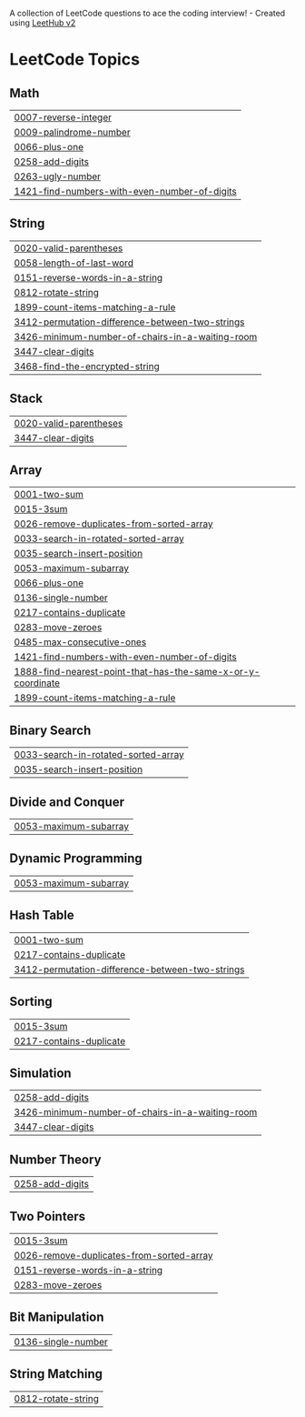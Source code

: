 A collection of LeetCode questions to ace the coding interview! - Created using [LeetHub v2](https://github.com/arunbhardwaj/LeetHub-2.0)
<!---LeetCode Topics Start-->
# LeetCode Topics
## Math
|  |
| ------- |
| [0007-reverse-integer](https://github.com/MADHAN21105/LeetCode/tree/master/0007-reverse-integer) |
| [0009-palindrome-number](https://github.com/MADHAN21105/LeetCode/tree/master/0009-palindrome-number) |
| [0066-plus-one](https://github.com/MADHAN21105/LeetCode/tree/master/0066-plus-one) |
| [0258-add-digits](https://github.com/MADHAN21105/LeetCode/tree/master/0258-add-digits) |
| [0263-ugly-number](https://github.com/MADHAN21105/LeetCode/tree/master/0263-ugly-number) |
| [1421-find-numbers-with-even-number-of-digits](https://github.com/MADHAN21105/LeetCode/tree/master/1421-find-numbers-with-even-number-of-digits) |
## String
|  |
| ------- |
| [0020-valid-parentheses](https://github.com/MADHAN21105/LeetCode/tree/master/0020-valid-parentheses) |
| [0058-length-of-last-word](https://github.com/MADHAN21105/LeetCode/tree/master/0058-length-of-last-word) |
| [0151-reverse-words-in-a-string](https://github.com/MADHAN21105/LeetCode/tree/master/0151-reverse-words-in-a-string) |
| [0812-rotate-string](https://github.com/MADHAN21105/LeetCode/tree/master/0812-rotate-string) |
| [1899-count-items-matching-a-rule](https://github.com/MADHAN21105/LeetCode/tree/master/1899-count-items-matching-a-rule) |
| [3412-permutation-difference-between-two-strings](https://github.com/MADHAN21105/LeetCode/tree/master/3412-permutation-difference-between-two-strings) |
| [3426-minimum-number-of-chairs-in-a-waiting-room](https://github.com/MADHAN21105/LeetCode/tree/master/3426-minimum-number-of-chairs-in-a-waiting-room) |
| [3447-clear-digits](https://github.com/MADHAN21105/LeetCode/tree/master/3447-clear-digits) |
| [3468-find-the-encrypted-string](https://github.com/MADHAN21105/LeetCode/tree/master/3468-find-the-encrypted-string) |
## Stack
|  |
| ------- |
| [0020-valid-parentheses](https://github.com/MADHAN21105/LeetCode/tree/master/0020-valid-parentheses) |
| [3447-clear-digits](https://github.com/MADHAN21105/LeetCode/tree/master/3447-clear-digits) |
## Array
|  |
| ------- |
| [0001-two-sum](https://github.com/MADHAN21105/LeetCode/tree/master/0001-two-sum) |
| [0015-3sum](https://github.com/MADHAN21105/LeetCode/tree/master/0015-3sum) |
| [0026-remove-duplicates-from-sorted-array](https://github.com/MADHAN21105/LeetCode/tree/master/0026-remove-duplicates-from-sorted-array) |
| [0033-search-in-rotated-sorted-array](https://github.com/MADHAN21105/LeetCode/tree/master/0033-search-in-rotated-sorted-array) |
| [0035-search-insert-position](https://github.com/MADHAN21105/LeetCode/tree/master/0035-search-insert-position) |
| [0053-maximum-subarray](https://github.com/MADHAN21105/LeetCode/tree/master/0053-maximum-subarray) |
| [0066-plus-one](https://github.com/MADHAN21105/LeetCode/tree/master/0066-plus-one) |
| [0136-single-number](https://github.com/MADHAN21105/LeetCode/tree/master/0136-single-number) |
| [0217-contains-duplicate](https://github.com/MADHAN21105/LeetCode/tree/master/0217-contains-duplicate) |
| [0283-move-zeroes](https://github.com/MADHAN21105/LeetCode/tree/master/0283-move-zeroes) |
| [0485-max-consecutive-ones](https://github.com/MADHAN21105/LeetCode/tree/master/0485-max-consecutive-ones) |
| [1421-find-numbers-with-even-number-of-digits](https://github.com/MADHAN21105/LeetCode/tree/master/1421-find-numbers-with-even-number-of-digits) |
| [1888-find-nearest-point-that-has-the-same-x-or-y-coordinate](https://github.com/MADHAN21105/LeetCode/tree/master/1888-find-nearest-point-that-has-the-same-x-or-y-coordinate) |
| [1899-count-items-matching-a-rule](https://github.com/MADHAN21105/LeetCode/tree/master/1899-count-items-matching-a-rule) |
## Binary Search
|  |
| ------- |
| [0033-search-in-rotated-sorted-array](https://github.com/MADHAN21105/LeetCode/tree/master/0033-search-in-rotated-sorted-array) |
| [0035-search-insert-position](https://github.com/MADHAN21105/LeetCode/tree/master/0035-search-insert-position) |
## Divide and Conquer
|  |
| ------- |
| [0053-maximum-subarray](https://github.com/MADHAN21105/LeetCode/tree/master/0053-maximum-subarray) |
## Dynamic Programming
|  |
| ------- |
| [0053-maximum-subarray](https://github.com/MADHAN21105/LeetCode/tree/master/0053-maximum-subarray) |
## Hash Table
|  |
| ------- |
| [0001-two-sum](https://github.com/MADHAN21105/LeetCode/tree/master/0001-two-sum) |
| [0217-contains-duplicate](https://github.com/MADHAN21105/LeetCode/tree/master/0217-contains-duplicate) |
| [3412-permutation-difference-between-two-strings](https://github.com/MADHAN21105/LeetCode/tree/master/3412-permutation-difference-between-two-strings) |
## Sorting
|  |
| ------- |
| [0015-3sum](https://github.com/MADHAN21105/LeetCode/tree/master/0015-3sum) |
| [0217-contains-duplicate](https://github.com/MADHAN21105/LeetCode/tree/master/0217-contains-duplicate) |
## Simulation
|  |
| ------- |
| [0258-add-digits](https://github.com/MADHAN21105/LeetCode/tree/master/0258-add-digits) |
| [3426-minimum-number-of-chairs-in-a-waiting-room](https://github.com/MADHAN21105/LeetCode/tree/master/3426-minimum-number-of-chairs-in-a-waiting-room) |
| [3447-clear-digits](https://github.com/MADHAN21105/LeetCode/tree/master/3447-clear-digits) |
## Number Theory
|  |
| ------- |
| [0258-add-digits](https://github.com/MADHAN21105/LeetCode/tree/master/0258-add-digits) |
## Two Pointers
|  |
| ------- |
| [0015-3sum](https://github.com/MADHAN21105/LeetCode/tree/master/0015-3sum) |
| [0026-remove-duplicates-from-sorted-array](https://github.com/MADHAN21105/LeetCode/tree/master/0026-remove-duplicates-from-sorted-array) |
| [0151-reverse-words-in-a-string](https://github.com/MADHAN21105/LeetCode/tree/master/0151-reverse-words-in-a-string) |
| [0283-move-zeroes](https://github.com/MADHAN21105/LeetCode/tree/master/0283-move-zeroes) |
## Bit Manipulation
|  |
| ------- |
| [0136-single-number](https://github.com/MADHAN21105/LeetCode/tree/master/0136-single-number) |
## String Matching
|  |
| ------- |
| [0812-rotate-string](https://github.com/MADHAN21105/LeetCode/tree/master/0812-rotate-string) |
<!---LeetCode Topics End-->